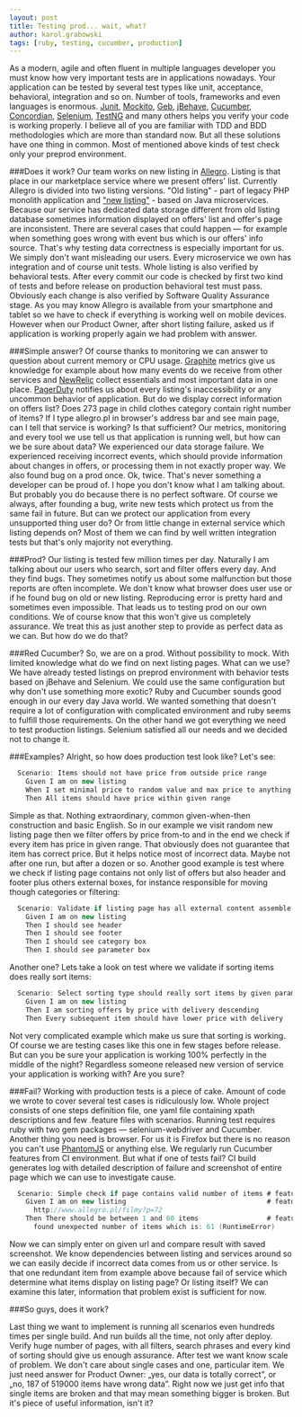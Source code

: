 ```yaml
---
layout: post
title: Testing prod... wait, what?
author: karol.grabowski
tags: [ruby, testing, cucumber, production]
---
```


As a modern, agile and often fluent in multiple languages developer you must know how very important tests are in
applications nowadays. Your application can be tested by several test types like unit, acceptance, behavioral,
integration and so on. Number of tools, frameworks and even languages is enormous.
[Junit](http://junit.org/),
[Mockito](http://mockito.org/),
[Geb](http://www.gebish.org/),
[jBehave](http://jbehave.org/),
[Cucumber](https://cukes.info/),
[Concordian](http://concordion.org/),
[Selenium](http://www.seleniumhq.org/),
[TestNG](http://testng.org/)
 and many others helps you verify your code is working properly.
I believe all of you are familiar with TDD and BDD methodologies which are more than standard now. But all these
solutions have one thing in common. Most of mentioned above kinds of test check only your preprod environment.

###Does it work?
Our team works on new listing in [Allegro](http://allegro.pl). Listing is that place in our marketplace service where we present
offers' list. Currently Allegro is divided into two listing versions. "Old listing" - part of legacy PHP monolith
application and ["new listing"](http://allegro.pl/komputery?nl=1) - based on Java microservices. Because our service has dedicated data storage different
from old listing database sometimes information displayed on offers' list and offer's page are inconsistent. There are
several cases that could happen — for example when something goes wrong with event bus which is our offers' info source. That's why
testing data correctness is especially important for us. We simply don't want misleading our users. Every microservice
we own has integration and of course unit tests. Whole listing is also verified by behavioral tests. After every commit
our code is checked by first two kind of tests and before release on production behavioral test must pass. Obviously each
change is also verified by Software Quality Assurance stage. As you may know Allegro is available from your
smartphone and tablet so we have to check if everything is working well on mobile devices. However when our Product
Owner, after short listing failure, asked us if application is working properly again we had problem with answer.

###Simple answer?
Of course thanks to monitoring we can answer to question about current memory or CPU usage. [Graphite](https://github.com/graphite-project/graphite-web) metrics give us
knowledge for example about how many events do we receive from other services and [NewRelic](http://newrelic.com/) collect essentials and most
important data in one place. [PagerDuty](http://www.pagerduty.com/) notifies us about every listing's inaccessibility or any uncommon
behavior of application. But do we display correct information on offers list? Does 273 page in child clothes category
contain right number of items? If I type allegro.pl in browser's address bar and see main page, can I tell that
service is working? Is that sufficient? Our metrics, monitoring and every tool we use tell us that application is
running well, but how can we be sure about data? We experienced our data storage failure. We experienced receiving
incorrect events, which should provide information about changes in offers, or processing them in not exactly proper way.
We also found bug on a prod once. Ok, twice. That's never something a developer can be proud of.
I hope you don't know what I am talking about. But probably you do because there is no perfect software. Of course we
always, after founding a bug, write new tests which protect us from the same fail in future. But can we protect our
application from every unsupported thing user do? Or from little change in external service which listing depends on?
Most of them we can find by well written integration tests but that's only majority not everything.

###Prod?
Our listing is tested few million times per day. Naturally I am talking about our users who search, sort and
filter offers every day. And they find bugs. They sometimes notify us about some malfunction but those reports
are often incomplete. We don't know what browser does user use or if he found bug on old or new listing. Reproducing
error is pretty hard and sometimes even impossible. That leads us to testing prod on our own conditions. We of course
know that this won't give us completely assurance. We treat this as just another step to provide as perfect
data as we can. But how do we do that?

###Red Cucumber?
So, we are on a prod. Without possibility to mock. With limited knowledge what do we find on next listing pages. What
can we use? We have already tested listings on preprod environment with behavior tests based on jBehave and Selenium.
We could use the same configuration but why don't use something more exotic? Ruby and Cucumber sounds good enough in
our every day Java world. We wanted something that doesn't require a lot of configuration with complicated environment
and ruby seems to fulfill those requirements. On the other hand we got everything we need to test production listings.
Selenium satisfied all our needs and we decided not to change it.

###Examples?
Alright, so how does production test look like? Let's see:

```groovy
  Scenario: Items should not have price from outside price range
    Given I am on new listing
    When I set minimal price to random value and max price to anything higher
    Then All items should have price within given range
```

Simple as that. Nothing extraordinary, common given-when-then construction and basic English. So in our example
we visit random new listing page then we filter offers by price from-to and in the end we check if every item has
price in given range. That obviously does not guarantee that item has correct price. But it helps notice most of
incorrect data. Maybe not after one run, but after a dozen or so. Another good example is test where we check if
listing page contains not only list of offers but also header and footer plus others external boxes, for instance
responsible for moving though categories or filtering:

```groovy
  Scenario: Validate if listing page has all external content assemble
    Given I am on new listing
    Then I should see header
    Then I should see footer
    Then I should see category box
    Then I should see parameter box
```

Another one? Lets take a look on test where we validate if sorting items does really sort items:

```groovy
  Scenario: Select sorting type should really sort items by given parameter
    Given I am on new listing
    Then I am sorting offers by price with delivery descending
    Then Every subsequent item should have lower price with delivery
```

Not very complicated example which make us sure that sorting is working. Of course we are testing cases like this one
in few stages before release. But can you be sure your application is working 100% perfectly in the middle of the night?
Regardless someone released new version of service your application is working with? Are you sure?

###Fail?
Working with production tests is a piece of cake. Amount of code we wrote to cover several test cases is
ridiculously low. Whole project consists of one steps definition file, one yaml file containing xpath descriptions and
few .feature files with scenarios. Running test requires ruby with two gem packages — selenium-webdriver
and Cucumber. Another thing you need is browser. For us it is Firefox but there is no reason you can't use [PhantomJS](http://phantomjs.org/) or
anything else. We regularly run Cucumber features from CI environment. But what if one of tests fail? CI build generates
log with detailed description of failure and screenshot of entire page which we can use to investigate cause.

```groovy
  Scenario: Simple check if page contains valid number of items # features/items.feature:3
    Given I am on new listing                                   # features/step_definitions/steps.rb:30
      http://www.allegro.pl/filmy?p=72
    Then There should be between 1 and 60 items                 # features/step_definitions/steps.rb:44
      found unexpected number of items which is: 61 (RuntimeError)
```

Now we can simply enter on given url and compare result with saved screenshot. We know dependencies between listing and
services around so we can easily decide if incorrect data comes from us or other service. Is that one redundant item
from example above because fail of service which determine what items display on listing page? Or listing itself?
We can examine this later, information that problem exist is sufficient for now.

###So guys, does it work?

Last thing we want to implement is running all scenarios even hundreds times per single build. And run builds all the
time, not only after deploy. Verify huge number of pages, with all filters, search phrases and every kind of sorting
should give us enough assurance. After test we want know scale of problem. We don't care about single cases
and one, particular item. We just need answer for Product Owner: „yes, our data is totally correct”, or „no, 187 of
519000 items have wrong data”. Right now we just get info that single items are broken and that may mean something
bigger is broken. But it's piece of useful information, isn't it?
